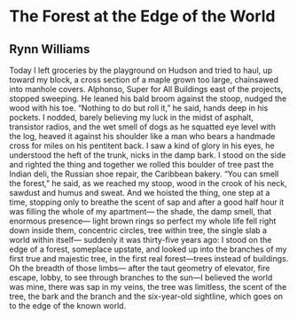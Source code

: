 # The Forest at the Edge of the World
## Rynn Williams
Today I left groceries by the playground on Hudson
and tried to haul, up toward my block,
a cross section of a maple grown too large,
chainsawed into manhole covers. Alphonso,
Super for All Buildings east of the projects,
stopped sweeping. He leaned his bald broom
against the stoop, nudged the wood with his toe.
“Nothing to do but roll it,” he said, hands
deep in his pockets. I nodded,
barely believing my luck in the midst of asphalt,
transistor radios, and the wet smell of dogs
as he squatted eye level with the log, heaved it
against his shoulder like a man who bears
a handmade cross for miles on his pentitent back.
I saw a kind of glory in his eyes, he understood
the heft of the trunk, nicks in the damp bark.
I stood on the side and righted the thing
and together we rolled this boulder of tree
past the Indian deli, the Russian shoe repair,
the Caribbean bakery. “You can smell the forest,”
he said, as we reached my stoop, wood
in the crook of his neck, sawdust and humus and sweat.
And we hoisted the thing, one step at a time, stopping
only to breathe the scent of sap and after a good half hour
it was filling the whole of my apartment—
the shade, the damp smell, that enormous presence—
light brown rings so perfect my whole life
fell right down inside them, concentric circles,
tree within tree, the single slab a world within itself—
suddenly it was thirty-five years ago:
I stood on the edge of a forest, someplace upstate,
and looked up into the branches of my first
true and majestic tree, in the first real forest—trees
instead of buildings. Oh the breadth of those limbs—
after the taut geometry of elevator, fire escape, lobby,
to see through branches to the sun—I believed
the world was mine, there was sap in my veins,
the tree was limitless, the scent of the tree,
the bark and the branch and the six-year-old sightline,
which goes on to the edge of the known world.